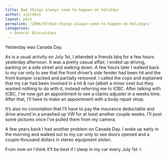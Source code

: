```yaml
---
title: Bad things always seem to happen on holidays
author: ajordens
layout: post
permalink: /2006/07/bad-things-always-seem-to-happen-on-holidays/
categories:
  - General Discussions
---
```

Yesterday was Canada Day.

As is a usual activity on July 1st, I attended a friends bbq for a few hours yesterday afternoon. It was a pretty casual affair, I ended up driving, parking on a side street and walking down. A few hours later I walked back to my car only to see that the front driver&#8217;s side fender had been hit and the front bumper cracked and partially removed. I called the cops and explained that my car had been involved in a hit &#038; run (albeit a minor one) but they wanted nothing to do with it, instead referring me to ICBC. After talking with ICBC, I&#8217;ve now got an appointment to see a claims adjuster in a weeks time. After that, I&#8217;ll have to make an appointment with a body repair shop.

It&#8217;s also no consolation that I&#8217;ll have to pay the insurance deductable and drive around in a smashed up VW for at least another couple weeks. I&#8217;ll post some pictures once I&#8217;ve pulled them from my camera.

A few years back I had another problem on Canada Day. I woke up early in the morning and walked out to my car only to see doors opened and a couple thousand dollars in stereo equipment stolen.

From now on I think it&#8217;ll be best if I sleep in my car every July 1st <img src="http://littlesquare.com/wp-includes/images/smilies/simple-smile.png" alt=":)" class="wp-smiley" style="height: 1em; max-height: 1em;" />